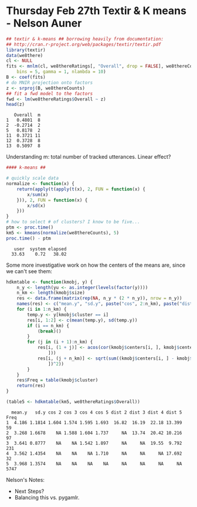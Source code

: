 Thursday Feb 27th Textir & K means - Nelson Auner
========================================================


```r
## textir & k-means ## borrowing heavily from documentation:
## http://cran.r-project.org/web/packages/textir/textir.pdf
library(textir)
data(we8there)
cl <- NULL
fits <- mnlm(cl, we8thereRatings[, "Overall", drop = FALSE], we8thereCounts, 
    bins = 5, gamma = 1, nlambda = 10)
B <- coef(fits)
# do MNIR projection onto factors
z <- srproj(B, we8thereCounts)
## fit a fwd model to the factors
fwd <- lm(we8thereRatings$Overall ~ z)
head(z)
```

```
   Overall  m
1   0.4801  8
2  -0.2714  2
5   0.8178  2
11  0.3721 11
12  0.3728  8
13  0.5097  8
```


Understanding m: total number of tracked utterances. Linear effect?


```r
#### k-means ##

# quickly scale data
normalize <- function(x) {
    return(apply(t(apply(t(x), 2, FUN = function(x) {
        x/sum(x)
    })), 2, FUN = function(x) {
        x/sd(x)
    }))
}
# how to select # of clusters? I know to be five...
ptm <- proc.time()
km5 <- kmeans(normalize(we8thereCounts), 5)
proc.time() - ptm
```

```
   user  system elapsed 
  33.63    0.72   38.02 
```


Some more investigative work on how the centers of the means are, since we can't see them:


```r
hdkmtable <- function(kmobj, y) {
    n_y <- length(yu <- as.integer(levels(factor(y))))
    n_km <- length(kmobj$size)
    res <- data.frame(matrix(rep(NA, n_y * (2 * n_y)), nrow = n_y))
    names(res) <- c("mean.y", "sd.y", paste("cos", 2:n_km), paste("dist", 2:n_km))
    for (i in 1:n_km) {
        temp.y <- y[kmobj$cluster == i]
        res[i, 1:2] <- c(mean(temp.y), sd(temp.y))
        if (i == n_km) {
            (break)()
        }
        for (j in (i + 1):n_km) {
            res[i, (1 + j)] <- acos(cor(kmobj$centers[i, ], kmobj$centers[j, 
                ]))
            res[i, (j + n_km)] <- sqrt(sum((kmobj$centers[i, ] - kmobj$centers[j, 
                ])^2))
        }
    }
    res$Freq = table(kmobj$cluster)
    return(res)
}

(table5 <- hdkmtable(km5, we8thereRatings$Overall))
```

```
  mean.y   sd.y cos 2 cos 3 cos 4 cos 5 dist 2 dist 3 dist 4 dist 5 Freq
1  4.186 1.1814 1.604 1.574 1.595 1.693  16.82  16.19  22.18 13.399   59
2  3.268 1.6678    NA 1.588 1.604 1.737     NA  13.74  20.42 10.216   97
3  3.641 0.8777    NA    NA 1.542 1.897     NA     NA  19.55  9.792  231
4  3.562 1.4354    NA    NA    NA 1.710     NA     NA     NA 17.692   32
5  3.968 1.3574    NA    NA    NA    NA     NA     NA     NA     NA 5747
```



Nelson's Notes:
- Next Steps? 
- Balancing this vs. pygamlr. 
